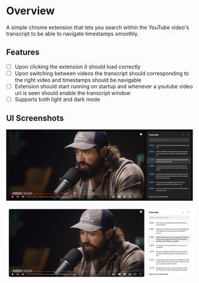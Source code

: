 # Overview

A simple chrome extension that lets you search within the YouTube video's transcript to be able to navigate timestamps smoothly.

## Features

- [ ] Upon clicking the extension it should load correctly
- [ ] Upon switching between videos the transcript should corresponding to the right video and timestamps should be navigable
- [ ] Extension should start running on startup and whenever a youtube video url is seen should enable the transcript window
- [ ] Supports both light and dark mode

## UI Screenshots

![dark-bg](public/dark.png)

![light-bg](public/light.png)
